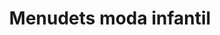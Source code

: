 ---
title: "Menudets moda infantil"
url: /san-juan-de-alicante/menudets-moda-infantil/
shop: ropa
---